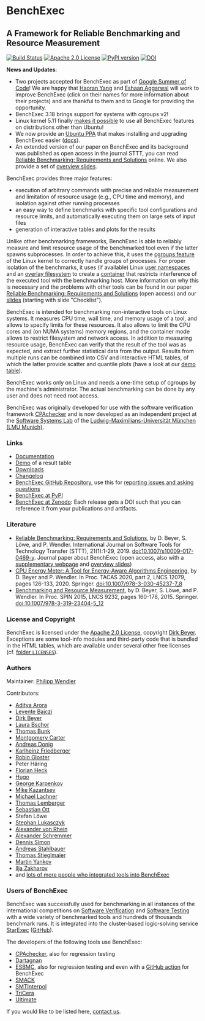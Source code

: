 <!--
This file is part of BenchExec, a framework for reliable benchmarking:
https://github.com/sosy-lab/benchexec

SPDX-FileCopyrightText: 2007-2020 Dirk Beyer <https://www.sosy-lab.org>

SPDX-License-Identifier: Apache-2.0
-->

# BenchExec
## A Framework for Reliable Benchmarking and Resource Measurement

[![Build Status](https://gitlab.com/sosy-lab/software/benchexec/badges/main/pipeline.svg)](https://gitlab.com/sosy-lab/software/benchexec/pipelines)
[![Apache 2.0 License](https://img.shields.io/badge/license-Apache--2-brightgreen.svg)](https://www.apache.org/licenses/LICENSE-2.0)
[![PyPI version](https://img.shields.io/pypi/v/BenchExec.svg)](https://pypi.python.org/pypi/BenchExec)
[![DOI](https://zenodo.org/badge/30758422.svg)](https://zenodo.org/badge/latestdoi/30758422)


**News and Updates**:
- Two projects accepted for BenchExec as part of [Google Summer of Code](https://summerofcode.withgoogle.com/)!
  We are happy that [Haoran Yang](https://summerofcode.withgoogle.com/programs/2024/projects/UzhlnEel)
  and [Eshaan Aggarwal](https://summerofcode.withgoogle.com/programs/2024/projects/l7WEa0Gz)
  will work to improve BenchExec (click on their names for more information about their projects)
  and are thankful to them and to Google for providing the opportunity.
- BenchExec 3.18 brings support for systems with cgroups v2!
- Linux kernel 5.11 finally [makes it possible](https://github.com/sosy-lab/benchexec/blob/main/doc/INSTALL.md#kernel-requirements) to use all BenchExec features on distributions other than Ubuntu!
- We now provide an [Ubuntu PPA](https://launchpad.net/~sosy-lab/+archive/ubuntu/benchmarking) that makes installing and upgrading BenchExec easier ([docs](https://github.com/sosy-lab/benchexec/blob/main/doc/INSTALL.md#debianubuntu)).
- An extended version of our paper on BenchExec and its background was published as open access in the journal STTT,
  you can read [Reliable Benchmarking: Requirements and Solutions](https://doi.org/10.1007/s10009-017-0469-y) online.
  We also provide a set of [overview slides](https://www.sosy-lab.org/research/prs/Latest_ReliableBenchmarking.pdf).

BenchExec provides three major features:

- execution of arbitrary commands with precise and reliable measurement
  and limitation of resource usage (e.g., CPU time and memory),
  and isolation against other running processes
- an easy way to define benchmarks with specific tool configurations
  and resource limits,
  and automatically executing them on large sets of input files
- generation of interactive tables and plots for the results


Unlike other benchmarking frameworks,
BenchExec is able to reliably measure and limit resource usage
of the benchmarked tool even if the latter spawns subprocesses.
In order to achieve this,
it uses the [cgroups feature](https://www.kernel.org/doc/Documentation/cgroup-v1/cgroups.txt)
of the Linux kernel to correctly handle groups of processes.
For proper isolation of the benchmarks, it uses (if available)
Linux [user namespaces](http://man7.org/linux/man-pages/man7/namespaces.7.html)
and an [overlay filesystem](https://www.kernel.org/doc/Documentation/filesystems/overlayfs.txt)
to create a [container](https://github.com/sosy-lab/benchexec/blob/main/doc/container.md)
that restricts interference of the executed tool with the benchmarking host.
More information on why this is necessary and the problems with other tools
can be found in our paper
[Reliable Benchmarking: Requirements and Solutions](https://doi.org/10.1007/s10009-017-0469-y) (open access)
and our [slides](https://www.sosy-lab.org/research/prs/Latest_ReliableBenchmarking.pdf)
(starting with slide "Checklist").

BenchExec is intended for benchmarking non-interactive tools on Linux systems.
It measures CPU time, wall time, and memory usage of a tool,
and allows to specify limits for these resources.
It also allows to limit the CPU cores and (on NUMA systems) memory regions,
and the container mode allows to restrict filesystem and network access.
In addition to measuring resource usage,
BenchExec can verify that the result of the tool was as expected,
and extract further statistical data from the output.
Results from multiple runs can be combined into CSV and interactive HTML tables,
of which the latter provide scatter and quantile plots
(have a look at our [demo table](https://sosy-lab.github.io/benchexec/example-table/svcomp-simple-cbmc-cpachecker.table.html)).

BenchExec works only on Linux and needs a one-time setup of cgroups by the machine's administrator.
The actual benchmarking can be done by any user and does not need root access.

BenchExec was originally developed for use with the software verification framework
[CPAchecker](https://cpachecker.sosy-lab.org)
and is now developed as an independent project
at the [Software Systems Lab](https://www.sosy-lab.org)
of the [Ludwig-Maximilians-Universität München (LMU Munich)](https://www.uni-muenchen.de).

### Links

- [Documentation](https://github.com/sosy-lab/benchexec/tree/main/doc/INDEX.md)
- [Demo](https://sosy-lab.github.io/benchexec/example-table/svcomp-simple-cbmc-cpachecker.table.html) of a result table
- [Downloads](https://github.com/sosy-lab/benchexec/releases)
- [Changelog](https://github.com/sosy-lab/benchexec/tree/main/CHANGELOG.md)
- [BenchExec GitHub Repository](https://github.com/sosy-lab/benchexec),
  use this for [reporting issues and asking questions](https://github.com/sosy-lab/benchexec/issues)
- [BenchExec at PyPI](https://pypi.python.org/pypi/BenchExec)
- [BenchExec at Zenodo](https://doi.org/10.5281/zenodo.1163552): Each release gets a DOI such that you can reference it from your publications and artifacts.

### Literature

- [Reliable Benchmarking: Requirements and Solutions](https://doi.org/10.1007/s10009-017-0469-y), by D. Beyer, S. Löwe, and P. Wendler.  International Journal on Software Tools for Technology Transfer (STTT), 21(1):1-29, 2019. [doi:10.1007/s10009-017-0469-y](https://doi.org/10.1007/s10009-017-0469-y). Journal paper about BenchExec (open access, also with a [supplementary webpage](https://www.sosy-lab.org/research/benchmarking/) and [overview slides](https://www.sosy-lab.org/research/prs/Latest_ReliableBenchmarking.pdf))
- [CPU Energy Meter: A Tool for Energy-Aware Algorithms Engineering](https://doi.org/10.1007/978-3-030-45237-7_8), by D. Beyer and P. Wendler. In Proc. TACAS 2020, part 2, LNCS 12079, pages 126-133, 2020. Springer. [doi:10.1007/978-3-030-45237-7_8](https://doi.org/10.1007/978-3-030-45237-7_8)
- [Benchmarking and Resource Measurement](https://doi.org/10.1007/978-3-319-23404-5_12), by D. Beyer, S. Löwe, and P. Wendler. In Proc. SPIN 2015, LNCS 9232, pages 160-178, 2015. Springer. [doi:10.1007/978-3-319-23404-5_12](https://doi.org/10.1007/978-3-319-23404-5_12)

### License and Copyright

BenchExec is licensed under the [Apache 2.0 License](https://www.apache.org/licenses/LICENSE-2.0),
copyright [Dirk Beyer](https://www.sosy-lab.org/people/beyer/).
Exceptions are some tool-info modules
and third-party code that is bundled in the HTML tables,
which are available under several other free licenses
(cf. [folder `LICENSES`](https://github.com/sosy-lab/benchexec/tree/main/LICENSES)).

### Authors
Maintainer: [Philipp Wendler](https://www.philippwendler.de)

Contributors:
- [Aditya Arora](https://github.com/alohamora)
- [Levente Bajczi](https://github.com/leventeBajczi)
- [Dirk Beyer](https://www.sosy-lab.org/people/beyer/)
- [Laura Bschor](https://github.com/laurabschor)
- [Thomas Bunk](https://github.com/TBunk)
- [Montgomery Carter](https://github.com/MontyCarter)
- [Andreas Donig](https://github.com/adonig)
- [Karlheinz Friedberger](https://www.sosy-lab.org/people/friedberger)
- [Robin Gloster](https://github.com/globin)
- Peter Häring
- [Florian Heck](https://github.com/fheck)
- [Hugo](https://github.com/hugovk)
- [George Karpenkov](http://metaworld.me/)
- [Mike Kazantsev](http://fraggod.net/)
- [Michael Lachner](https://github.com/lachnerm)
- [Thomas Lemberger](https://www.sosy-lab.org/people/lemberger/)
- [Sebastian Ott](https://github.com/ottseb)
- Stefan Löwe
- [Stephan Lukasczyk](https://github.com/stephanlukasczyk)
- [Alexander von Rhein](http://www.infosun.fim.uni-passau.de/se/people-rhein.php)
- [Alexander Schremmer](https://www.xing.com/profile/Alexander_Schremmer)
- [Dennis Simon](https://github.com/DennisSimon)
- [Andreas Stahlbauer](http://stahlbauer.net/)
- [Thomas Stieglmaier](https://stieglmaier.me/)
- [Martin Yankov](https://github.com/marto97)
- [Ilja Zakharov](https://github.com/IljaZakharov)
- and [lots of more people who integrated tools into BenchExec](https://github.com/sosy-lab/benchexec/graphs/contributors)

### Users of BenchExec

BenchExec was successfully used for benchmarking in all instances
of the international competitions on [Software Verification](https://sv-comp.sosy-lab.org)
and [Software Testing](https://test-comp.sosy-lab.org)
with a wide variety of benchmarked tools and hundreds of thousands benchmark runs.
It is integrated into the cluster-based logic-solving service
[StarExec](https://www.starexec.org/starexec/public/about.jsp) ([GitHub](https://github.com/StarExec/StarExec)).

The developers of the following tools use BenchExec:

- [CPAchecker](https://cpachecker.sosy-lab.org), also for regression testing
- [Dartagnan](https://github.com/hernanponcedeleon/Dat3M)
- [ESBMC](https://github.com/esbmc/esbmc), also for regression testing and even with a [GitHub action](https://github.com/esbmc/esbmc/blob/master/.github/workflows/benchexec.yml) for BenchExec
- [SMACK](https://github.com/smackers/smack)
- [SMTInterpol](https://github.com/ultimate-pa/smtinterpol)
- [TriCera](https://github.com/uuverifiers/tricera)
- [Ultimate](https://github.com/ultimate-pa/ultimate)

If you would like to be listed here, [contact us](https://github.com/sosy-lab/benchexec/issues/new).
